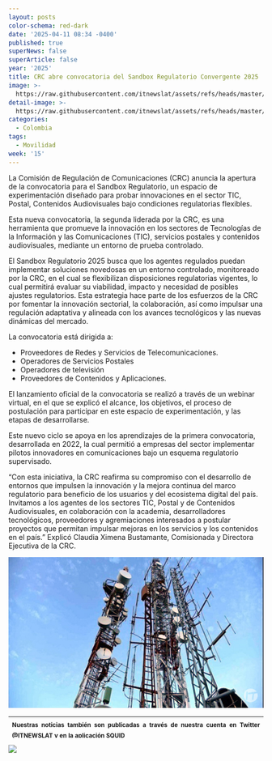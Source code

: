 ```yaml
---
layout: posts
color-schema: red-dark
date: '2025-04-11 08:34 -0400'
published: true
superNews: false
superArticle: false
year: '2025'
title: CRC abre convocatoria del Sandbox Regulatorio Convergente 2025
image: >-
  https://raw.githubusercontent.com/itnewslat/assets/refs/heads/master/img/540x320/Antenas-cerca-p.jpg
detail-image: >-
  https://raw.githubusercontent.com/itnewslat/assets/refs/heads/master/img/1024x680/Antenas-cerca-g.jpg
categories:
  - Colombia
tags:
  - Movilidad
week: '15'
---
```

La Comisión de Regulación de Comunicaciones (CRC) anuncia la apertura de la convocatoria para el Sandbox Regulatorio, un espacio de experimentación diseñado para probar innovaciones en el sector TIC, Postal, Contenidos Audiovisuales bajo condiciones regulatorias flexibles.

Esta nueva convocatoria, la segunda liderada por la CRC, es una herramienta que promueve la innovación en los sectores de Tecnologías de la Información y las Comunicaciones (TIC), servicios postales y contenidos audiovisuales, mediante un entorno de prueba controlado.

El Sandbox Regulatorio 2025 busca que los agentes regulados puedan implementar soluciones novedosas en un entorno controlado, monitoreado por la CRC, en el cual se flexibilizan disposiciones regulatorias vigentes, lo cual permitirá evaluar su viabilidad, impacto y necesidad de posibles ajustes regulatorios. Esta estrategia hace parte de los esfuerzos de la CRC por fomentar la innovación sectorial, la colaboración, así como impulsar una regulación adaptativa y alineada con los avances tecnológicos y las nuevas dinámicas del mercado.

La convocatoria está dirigida a:

- Proveedores de Redes y Servicios de Telecomunicaciones. 
- Operadores de Servicios Postales 
- Operadores de televisión 
- Proveedores de Contenidos y Aplicaciones. 

El lanzamiento oficial de la convocatoria se realizó a través de un webinar virtual, en el que se explicó el alcance, los objetivos, el proceso de postulación para participar en este espacio de experimentación, y las etapas de desarrollarse.

Este nuevo ciclo se apoya en los aprendizajes de la primera convocatoria, desarrollada en 2022, la cual permitió a empresas del sector implementar pilotos innovadores en comunicaciones bajo un esquema regulatorio supervisado.

“Con esta iniciativa, la CRC reafirma su compromiso con el desarrollo de entornos que impulsen la innovación y la mejora continua del marco regulatorio para beneficio de los usuarios y del ecosistema digital del país. Invitamos a los agentes de los sectores TIC, Postal y de Contenidos Audiovisuales, en colaboración con la academia, desarrolladores tecnológicos, proveedores y agremiaciones interesados a postular proyectos que permitan impulsar mejoras en los servicios y los contenidos en el país.” Explicó Claudia Ximena Bustamante, Comisionada y Directora Ejecutiva de la CRC.  

![](https://raw.githubusercontent.com/itnewslat/assets/refs/heads/master/img/540x320/Antenas-cerca-p.jpg)

<table style="height: 42px;" width="569">
<tbody>
<tr>
<td style="text-align: justify;"><sub><strong>Nuestras noticias también son publicadas a través de nuestra cuenta en Twitter <a href="https://twitter.com/itnewslat?lang=es">@ITNEWSLAT</a> y en la aplicación <a href="https://squidapp.co/en/">SQUID</a></strong></sub></td>
</tr>
</tbody>
</table>

<img src="https://tracker.metricool.com/c3po.jpg?hash=56f88a41e39ab42c063cc51676587a04"/>

